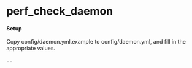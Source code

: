 # perf_check_daemon

#### Setup
Copy config/daemon.yml.example to config/daemon.yml, and fill in the appropriate values.

....

